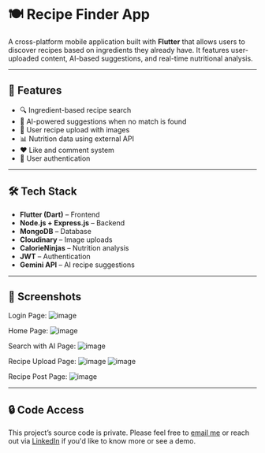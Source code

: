 # 🍽️ Recipe Finder App

A cross-platform mobile application built with **Flutter** that allows users to discover recipes based on ingredients they already have. It features user-uploaded content, AI-based suggestions, and real-time nutritional analysis.

---

## 🚀 Features
- 🔍 Ingredient-based recipe search  
- 🧠 AI-powered suggestions when no match is found  
- 📝 User recipe upload with images  
- 📊 Nutrition data using external API  
- ❤️ Like and comment system  
- 🔐 User authentication

---

## 🛠️ Tech Stack
- **Flutter (Dart)** – Frontend
- **Node.js + Express.js** – Backend
- **MongoDB** – Database
- **Cloudinary** – Image uploads
- **CalorieNinjas** – Nutrition analysis
- **JWT** – Authentication
- **Gemini API** – AI recipe suggestions

---
## 📸 Screenshots
Login Page:
![image](https://github.com/user-attachments/assets/c9c6ad0d-a804-4719-bad7-cb5694ffc32a)

Home Page:
![image](https://github.com/user-attachments/assets/39bb6b1a-ff2f-42d0-8561-5a7cc873e22c)

Search with AI Page:
![image](https://github.com/user-attachments/assets/7d61d155-ff63-49f4-b56b-6f0ccec1ace2)

Recipe Upload Page:
![image](https://github.com/user-attachments/assets/529daf3e-52da-4302-8fa4-c771fa80d72d)
![image](https://github.com/user-attachments/assets/1f1e57a3-8733-4543-80a8-ca1a9ead43f0)

Recipe Post Page:
![image](https://github.com/user-attachments/assets/c1f746ed-a051-4760-b98c-015eb0a43bc1)


---
## 🔒 Code Access
This project’s source code is private. Please feel free to [email me](mailto:arya96885@gmail.com) or reach out via [LinkedIn](https://www.linkedin.com/in/arya-sharma-207864241/) if you'd like to know more or see a demo.

